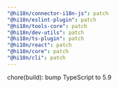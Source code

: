 ```yaml
---
"@hi18n/connector-i18n-js": patch
"@hi18n/eslint-plugin": patch
"@hi18n/tools-core": patch
"@hi18n/dev-utils": patch
"@hi18n/ts-plugin": patch
"@hi18n/react": patch
"@hi18n/core": patch
"@hi18n/cli": patch
---
```


chore(build): bump TypeScript to 5.9
